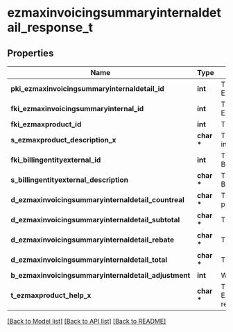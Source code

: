 # ezmaxinvoicingsummaryinternaldetail_response_t

## Properties
Name | Type | Description | Notes
------------ | ------------- | ------------- | -------------
**pki_ezmaxinvoicingsummaryinternaldetail_id** | **int** | The unique ID of the Ezmaxinvoicingsummaryinternaldetail | [optional] 
**fki_ezmaxinvoicingsummaryinternal_id** | **int** | The unique ID of the Ezmaxinvoicingsummaryinternal | [optional] 
**fki_ezmaxproduct_id** | **int** | The unique ID of the Ezmaxproduct | 
**s_ezmaxproduct_description_x** | **char \*** | The description of the Ezmaxproduct in the language of the requester | 
**fki_billingentityexternal_id** | **int** | The unique ID of the Billingentityexternal | 
**s_billingentityexternal_description** | **char \*** | The description of the Billingentityexternal | 
**d_ezmaxinvoicingsummaryinternaldetail_countreal** | **char \*** | The count item invoiced for the product | 
**d_ezmaxinvoicingsummaryinternaldetail_subtotal** | **char \*** | The subtotal invoiced for the product | 
**d_ezmaxinvoicingsummaryinternaldetail_rebate** | **char \*** | The rebate for the product | 
**d_ezmaxinvoicingsummaryinternaldetail_total** | **char \*** | The total invoiced for the product | 
**b_ezmaxinvoicingsummaryinternaldetail_adjustment** | **int** | Whether if it&#39;s an adjustment | 
**t_ezmaxproduct_help_x** | **char \*** | The help message of the Ezmaxproduct in the language of the requester | 

[[Back to Model list]](../README.md#documentation-for-models) [[Back to API list]](../README.md#documentation-for-api-endpoints) [[Back to README]](../README.md)


